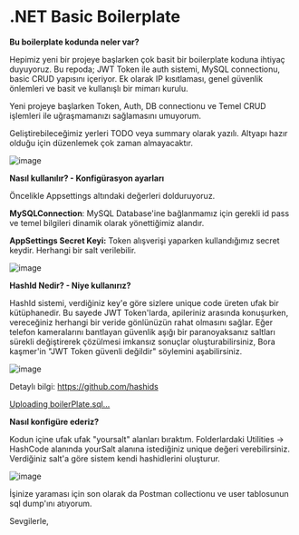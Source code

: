 # .NET Basic Boilerplate

**Bu boilerplate kodunda neler var?**

Hepimiz yeni bir projeye başlarken çok basit bir boilerplate koduna ihtiyaç duyuyoruz. Bu repoda; JWT Token ile auth sistemi, MySQL connectionu, basic CRUD yapısını içeriyor. Ek olarak IP kısıtlaması, genel güvenlik önlemleri ve basit ve kullanışlı bir mimarı kurulu. 

Yeni projeye başlarken Token, Auth, DB connectionu ve Temel CRUD işlemleri ile uğraşmamanızı sağlamasını umuyorum.

Geliştirebileceğimiz yerleri TODO veya summary olarak yazılı. Altyapı hazır olduğu için düzenlemek çok zaman almayacaktır.

![image](https://github.com/hasaneyldrm/.NET-Basic-Boilerplate/assets/28005450/ffc29d79-05f5-4b80-b808-1db78d26a694)



**Nasıl kullanılır? - Konfigürasyon ayarları**

Öncelikle Appsettings altındaki değerleri dolduruyoruz.

**MySQLConnection**: MySQL Database'ine bağlanmamız için gerekli id pass ve temel bilgileri dinamik olarak yönettiğimiz alandır.

**AppSettings Secret Keyi:** Token alışverişi yaparken kullandığımız secret keydir. Herhangi bir salt verilebilir.

![image](https://github.com/hasaneyldrm/.NET-Basic-Boilerplate/assets/28005450/a93c7c9f-a5fd-4b1a-a951-2910e9783b92)


**HashId Nedir? - Niye kullanırız?**

HashId sistemi, verdiğiniz key'e göre sizlere unique code üreten ufak bir kütüphanedir. Bu sayede JWT Token'larda, apileriniz arasında konuşurken, vereceğiniz herhangi bir veride gönlünüzün rahat olmasını sağlar.
Eğer telefon kameralarını bantlayan güvenlik aşığı bir paranoyaksanız saltları sürekli değiştirerek çözülmesi imkansız sonuçlar oluşturabilirsiniz, Bora kaşmer'in "JWT Token güvenli değildir" söylemini aşabilirsiniz.

![image](https://github.com/hasaneyldrm/.NET-Basic-Boilerplate/assets/28005450/e5762bd3-ae53-4f69-887e-b864172c9db9)

Detaylı bilgi: https://github.com/hashids 


[Uploading boilerPlate.sql…]()

**Nasıl konfigüre ederiz?**

Kodun içine ufak ufak "yoursalt" alanları bıraktım. Folderlardaki Utilities -> HashCode alanında yourSalt alanına istediğiniz unique değeri verebilirsiniz. Verdiğiniz salt'a göre sistem kendi hashidlerini oluşturur.

![image](https://github.com/hasaneyldrm/.NET-Basic-Boilerplate/assets/28005450/2606f9ce-db98-40f2-bfa9-2c84bb505380)


İşinize yaraması için son olarak da Postman collectionu ve user tablosunun sql dump'ını atıyorum.



Sevgilerle,
